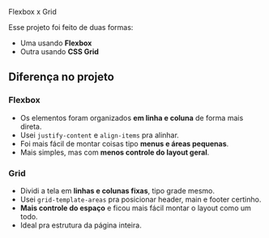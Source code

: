 Flexbox x Grid

Esse projeto foi feito de duas formas:

- Uma usando **Flexbox**
- Outra usando **CSS Grid**

##  Diferença no projeto

### Flexbox

- Os elementos foram organizados **em linha e coluna** de forma mais direta.
- Usei `justify-content` e `align-items` pra alinhar.
- Foi mais fácil de montar coisas tipo **menus e áreas pequenas**.
- Mais simples, mas com **menos controle do layout geral**.

### Grid

- Dividi a tela em **linhas e colunas fixas**, tipo grade mesmo.
- Usei `grid-template-areas` pra posicionar header, main e footer certinho.
- **Mais controle do espaço** e ficou mais fácil montar o layout como um todo.
- Ideal pra estrutura da página inteira.


